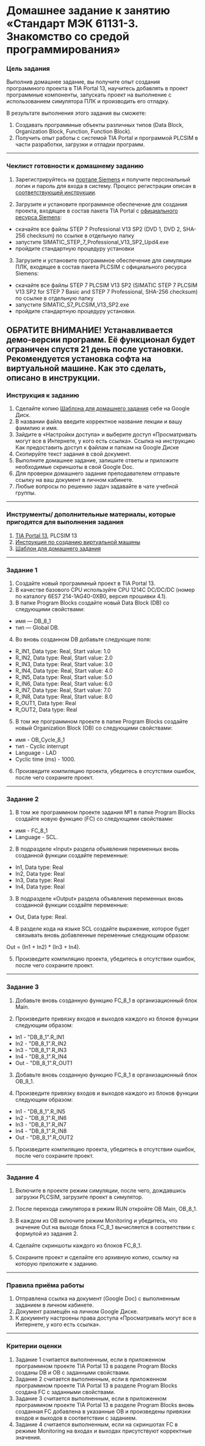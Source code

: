 # Домашнее задание к занятию «Стандарт МЭК 61131-3. Знакомство со средой программирования»

### Цель задания

Выполнив домашнее задание, вы получите опыт создания программного проекта в TIA Portal 13, научитесь добавлять в проект программные компоненты, запускать проект на выполнение с использованием симулятора ПЛК и производить его отладку.

В результате выполнения этого задания вы сможете:

1. Создавать программные объекты различных типов (Data Block, Organization Block, Function, Function Block).
2. Получить опыт работы с системой TIA Portal и программой PLCSIM в части разработки, загрузки и отладки программ.

------

### Чеклист готовности к домашнему заданию

1. Зарегистрируйтесь на [портале Siemens](https://mall.industry.siemens.com/goos/WelcomePage.aspx?regionUrl=/ru&language=ru) и получите персональный логин и пароль для входа в систему. Процесс регистрации описан в [соответствующей инструкции](https://docs.google.com/presentation/d/1RPHvCE2OxBbHRMWSAV2E-HxscZvR2nRIZVHCy8hvjJE/edit?usp=sharing).

2. Загрузите и установите программное обеспечение для создания проекта, входящее в состав пакета TIA Portal с [официального ресурса Siemens](https://support.industry.siemens.com/cs/document/78793685/simatic-step-7-(tia-portal)-v13-trial-download?dti=0&lc=en-DE):
- скачайте все файлы STEP 7 Professional V13 SP2 (DVD 1, DVD 2, SHA-256 checksum) по ссылке в отдельную папку
- запустите SIMATIC_STEP_7_Professional_V13_SP2_Upd4.exe
- пройдите стандартную процедуру установки

3. Загрузите и установите программное обеспечение для симуляции ПЛК, входящее в состав пакета PLCSIM с официального ресурса Siemens:

- скачайте все файлы STEP 7 PLCSIM V13 SP2 (SIMATIC STEP 7 PLCSIM V13 SP2 for STEP 7 Basic and STEP 7 Professional, SHA-256 checksum) по ссылке в отдельную папку
- запустите SIMATIC_S7_PLCSIM_V13_SP2.exe
- пройдите стандартную процедуру установки.

ОБРАТИТЕ ВНИМАНИЕ! Устанавливается демо-версии программ. Её функционал будет ограничен спустя 21 день после установки. Рекомендуется установка софта на виртуальной машине. Как это сделать, описано в инструкции.
------

### Инструкция к заданию

1. Сделайте копию [Шаблона для домашнего задания](https://docs.google.com/document/d/1MiwldIkT0D7OWcygHadT0PwvF4M3eY3FKipRuTsttIs/edit?usp=sharing) себе на Google Диск.
2. В названии файла введите корректное название лекции и вашу фамилию и имя.
3. Зайдите в «Настройки доступа» и выберите доступ «Просматривать могут все в Интернете, у кого есть ссылка». Ссылка на инструкцию Как предоставить доступ к файлам и папкам на Google Диске
4. Скопируйте текст задания в свой документ.
5. Выполните домашнее задание, запишите ответы и приложите необходимые скриншоты в свой Google Doc.
6. Для проверки домашнего задания преподавателем отправьте ссылку на ваш документ в личном кабинете.
7. Любые вопросы по решению задач задавайте в чате учебной группы.


------

### Инструменты/ дополнительные материалы, которые пригодятся для выполнения задания

1. [TIA Portal 13](https://support.industry.siemens.com/cs/document/109745155/simatic-step-7-including-plcsim-v13-sp2-trial-download?dti=0&lc=en-WW), PLCSIM 13
2. [Инструкция по созданию виртуальной машины](https://docs.google.com/presentation/d/1psnSlotXT7cr8ECnaZaTCDLnIyYOGUzCArLeydeRztY/edit?usp=sharing)
3. [Шаблон для домашнего задания](https://docs.google.com/document/d/1MiwldIkT0D7OWcygHadT0PwvF4M3eY3FKipRuTsttIs/edit?usp=sharing)

------

### Задание 1

1. Создайте новый программный проект в TIA Portal 13.
2. В качестве базового CPU используйте CPU 1214C DC/DC/DC (номер по каталогу 6ES7 214-1AG40-0XB0, версия прошивки 4.1).
3. В папке Program Blocks создайте новый Data Block (DB) со следующими свойствами:

- имя — DB_8_1
- тип — Global DB.

4. Во вновь созданном DB добавьте следующие поля:

- R_IN1, Data type: Real, Start value: 1.0
- R_IN2, Data type: Real, Start value: 2.0
- R_IN3, Data type: Real, Start value: 3.0
- R_IN4, Data type: Real, Start value: 4.0
- R_IN5, Data type: Real, Start value: 5.0
- R_IN6, Data type: Real, Start value: 6.0
- R_IN7, Data type: Real, Start value: 7.0
- R_IN8, Data type: Real, Start value: 8.0
- R_OUT1, Data type: Real
- R_OUT2, Data type: Real

5. В том же программном проекте в папке Program Blocks создайте новый Organization Block (OB) со следующими свойствами:

- имя - OB_Cycle_8_1
- тип - Cyclic interrupt
- Language - LAD
- Cyclic time (ms) - 1000.

6. Произведите компиляцию проекта, убедитесь в отсутствии ошибок, после чего сохраните проект.

------

### Задание 2

1. В том же программном проекте задания №1 в папке Program Blocks создайте новую функцию (FC) со следующими свойствами:

- имя - FC_8_1
- Language - SCL.

2. В подразделе «Input» раздела объявления переменных вновь созданной функции создайте переменные:

- In1, Data type: Real
- In2, Data type: Real
- In3, Data type: Real
- In4, Data type: Real

3. В подразделе «Output» раздела объявления переменных вновь созданной функции создайте переменные:

- Out, Data type: Real.

4. В разделе кода на языке SCL создайте выражение, которое будет связывать вновь добавленные переменные следующим образом:

Out = (In1 + In2) * (In3 + In4).

5. Произведите компиляцию проекта, убедитесь в отсутствии ошибок, после чего сохраните проект.

------

### Задание 3

1. Добавьте вновь созданную функцию FC_8_1 в организационный блок Main.

2. Произведите привязку входов и выходов каждого из блоков функции следующим образом:

- In1 - "DB_8_1".R_IN1
- In2 - "DB_8_1".R_IN2
- In3 - "DB_8_1".R_IN3
- In4 - "DB_8_1".R_IN4
- Out - "DB_8_1".R_OUT1

3. Добавьте вновь созданную функцию FC_8_1 в организационный блок OB_8_1.

4. Произведите привязку входов и выходов каждого из блоков функции следующим образом:

- In1 - "DB_8_1".R_IN5
- In2 - "DB_8_1".R_IN6
- In3 - "DB_8_1".R_IN7
- In4 - "DB_8_1".R_IN8
- Out - "DB_8_1".R_OUT2

5. Произведите компиляцию проекта, убедитесь в отсутствии ошибок, после чего сохраните проект.

------

### Задание 4

1. Включите в проекте режим симуляции, после чего, дождавшись загрузки PLCSIM, загрузите проект в симулятор.

2. После перехода симулятора в режим RUN откройте OB Main, OB_8_1.

3. В каждом из OB включите режим Monitoring и убедитесь, что значение Out на выходе блока FC_8_1 вычисляется в соответствии с формулой из задания 2.

4. Сделайте скриншоты каждого из блоков FC_8_1.

5. Сохраните проект и сделайте его архивную копию, ссылку на которую приложите к заданию.

------

### Правила приёма работы

1. Отправлена ссылка на документ (Google Doc) с выполненным заданием в личном кабинете.
2. Документ размещён на личном Google Диске.
3. К документу настроены права доступа «Просматривать могут все в Интернете, у кого есть ссылка».

------

### Критерии оценки

1. Задание 1 считается выполненным, если в приложенном программном проекте TIA Portal 13 в разделе Program Blocks созданы DB и OB с заданными свойствами.
2. Задание 2 считается выполненным, если в приложенном программном проекте TIA Portal 13 в разделе Program Blocks создана FC с заданными свойствами.
3. Задание 3 считается выполненным, если в приложенном программном проекте TIA Portal 13 в разделе Program Blocks вновь созданная FC добавлена в указанные OB и произведены привязки входов и выходов в соответствии с заданием.
4. Задание 4 считается выполненным, если на скриншотах FC в режиме Monitoring на входах и выходах присутствуют корректные значения.
